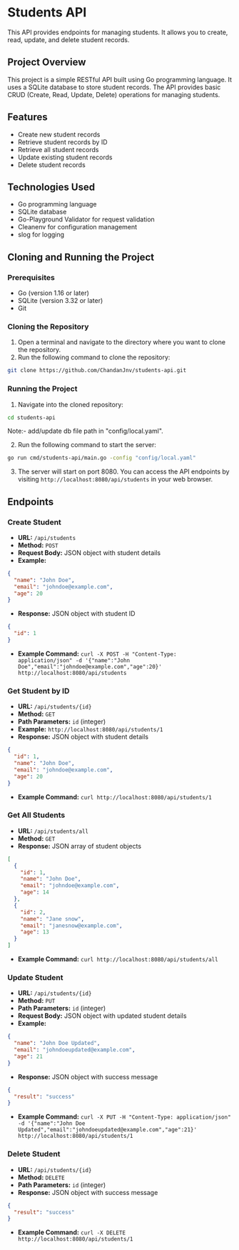# Students API

This API provides endpoints for managing students. It allows you to create, read, update, and delete student records.

## Project Overview

This project is a simple RESTful API built using Go programming language. It uses a SQLite database to store student records. The API provides basic CRUD (Create, Read, Update, Delete) operations for managing students.

## Features

- Create new student records
- Retrieve student records by ID
- Retrieve all student records
- Update existing student records
- Delete student records

## Technologies Used

- Go programming language
- SQLite database
- Go-Playground Validator for request validation
- Cleanenv for configuration management
- slog for logging

## Cloning and Running the Project

### Prerequisites

- Go (version 1.16 or later)
- SQLite (version 3.32 or later)
- Git

### Cloning the Repository

1. Open a terminal and navigate to the directory where you want to clone the repository.
2. Run the following command to clone the repository:

```bash
git clone https://github.com/ChandanJnv/students-api.git
```

### Running the Project

1. Navigate into the cloned repository:

```bash
cd students-api
```

Note:- add/update db file path in "config/local.yaml".

2. Run the following command to start the server:

```bash
go run cmd/students-api/main.go -config "config/local.yaml"
```

3. The server will start on port 8080. You can access the API endpoints by visiting `http://localhost:8080/api/students` in your web browser.

## Endpoints

### Create Student

- **URL:** `/api/students`
- **Method:** `POST`
- **Request Body:** JSON object with student details
- **Example:**

```json
{
  "name": "John Doe",
  "email": "johndoe@example.com",
  "age": 20
}
```

- **Response:** JSON object with student ID

```json
{
  "id": 1
}
```

- **Example Command:** `curl -X POST -H "Content-Type: application/json" -d '{"name":"John Doe","email":"johndoe@example.com","age":20}' http://localhost:8080/api/students`

### Get Student by ID

- **URL:** `/api/students/{id}`
- **Method:** `GET`
- **Path Parameters:** `id` (integer)
- **Example:** `http://localhost:8080/api/students/1`
- **Response:** JSON object with student details

```json
{
  "id": 1,
  "name": "John Doe",
  "email": "johndoe@example.com",
  "age": 20
}
```

- **Example Command:** `curl http://localhost:8080/api/students/1`

### Get All Students

- **URL:** `/api/students/all`
- **Method:** `GET`
- **Response:** JSON array of student objects

```json
[
  {
    "id": 1,
    "name": "John Doe",
    "email": "johndoe@example.com",
    "age": 14
  },
  {
    "id": 2,
    "name": "Jane snow",
    "email": "janesnow@example.com",
    "age": 13
  }
]
```

- **Example Command:** `curl http://localhost:8080/api/students/all`

### Update Student

- **URL:** `/api/students/{id}`
- **Method:** `PUT`
- **Path Parameters:** `id` (integer)
- **Request Body:** JSON object with updated student details
- **Example:**

```json
{
  "name": "John Doe Updated",
  "email": "johndoeupdated@example.com",
  "age": 21
}
```

- **Response:** JSON object with success message

```json
{
  "result": "success"
}
```

- **Example Command:** `curl -X PUT -H "Content-Type: application/json" -d '{"name":"John Doe Updated","email":"johndoeupdated@example.com","age":21}' http://localhost:8080/api/students/1`

### Delete Student

- **URL:** `/api/students/{id}`
- **Method:** `DELETE`
- **Path Parameters:** `id` (integer)
- **Response:** JSON object with success message

```json
{
  "result": "success"
}
```

- **Example Command:** `curl -X DELETE http://localhost:8080/api/students/1`
